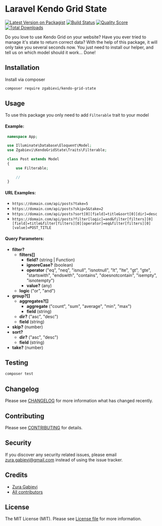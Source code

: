 # Laravel Kendo Grid State

[![Latest Version on Packagist](https://img.shields.io/packagist/v/zgabievi/kendo-grid-state.svg?style=flat-square)](https://packagist.org/packages/zgabievi/kendo-grid-state)
[![Build Status](https://img.shields.io/travis/zgabievi/laravel-kendo-grid-state/master.svg?style=flat-square)](https://travis-ci.org/zgabievi/laravel-kendo-grid-state)
[![Quality Score](https://img.shields.io/scrutinizer/g/zgabievi/laravel-kendo-grid-state.svg?style=flat-square)](https://scrutinizer-ci.com/g/zgabievi/laravel-kendo-grid-state)
[![Total Downloads](https://img.shields.io/packagist/dt/zgabievi/kendo-grid-state.svg?style=flat-square)](https://packagist.org/packages/zgabievi/kendo-grid-state)

Do you love to use Kendo Grid on your website? Have you ever tried to manage it's state to return correct data? With the help of this package, it will only take you several seconds now. You just need to install our helper, and tell us on which model should it work... Done! 

## Installation

Install via composer
```bash
composer require zgabievi/kendo-grid-state
```

## Usage

To use this package you only need to add `Filterable` trait to your model

#### Example:

```php
 namespace App;
 
 use Illuminate\Database\Eloquent\Model;
 use Zgabievi\KendoGridState\Traits\Filterable;
 
 class Post extends Model
 {
     use Filterable;
     
     //
 }
```

#### URL Examples:

- `https://domain.com/api/posts?take=5`
- `https://domain.com/api/posts?skip=5&take=2`
- `https://domain.com/api/posts?sort[0][field]=title&sort[0][dir]=desc`
- `https://domain.com/api/posts?filter[logic]=and&filter[filters][0][field]=title&filter[filters][0][operator]=eq&filter[filters][0][value]=POST_TITLE`

#### Query Parameters:

- **filter?**
  - **filters[]**
    - **field?** (string | Function)
    - **ignoreCase?** (boolean)
    - **operator** ("eq", "neq", "isnull", "isnotnull", "lt", "lte", "gt", "gte", "startswith", "endswith", "contains", "doesnotcontain", "isempty", "isnotempty")
    - **value?** (any)
  - **logic** ("or", "and")
- **group?[]**
  - **aggregates?[]**
    - **aggregate** ("count", "sum", "average", "min", "max")
    - **field** (string)
  - **dir?** ("asc", "desc")
  - **field** (string)
- **skip?** (number)
- **sort?**
  - **dir?** ("asc", "desc")
  - **field** (string)
- **take?** (number)

## Testing

```bash
composer test
```

## Changelog

Please see [CHANGELOG](CHANGELOG.md) for more information what has changed recently.

## Contributing

Please see [CONTRIBUTING](CONTRIBUTING.md) for details.

## Security

If you discover any security related issues, please email zura.gabievi@gmail.com instead of using the issue tracker.

## Credits

- [Zura Gabievi](https://github.com/zgabievi/kendo-grid-state)
- [All contributors](https://github.com/zgabievi/kendo-grid-state/graphs/contributors)

## License

The MIT License (MIT). Please see [License file](LICENSE) for more information.
